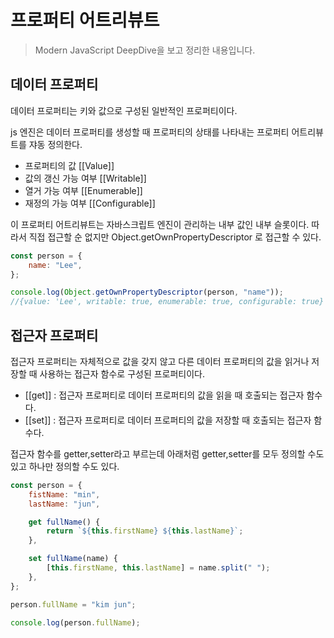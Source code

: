 # 프로퍼티 어트리뷰트

> Modern JavaScript DeepDive을 보고 정리한 내용입니다.

## 데이터 프로퍼티

데이터 프로퍼티는 키와 값으로 구성된 일반적인 프로퍼티이다.

js 엔진은 데이터 프로퍼티를 생성할 때 프로퍼티의 상태를 나타내는 프로퍼티 어트리뷰트를 쟈동 정의한다.

-   프로퍼티의 값 [[Value]]
-   값의 갱신 가능 여부 [[Writable]]
-   열거 가능 여부 [[Enumerable]]
-   재정의 가능 여부 [[Configurable]]

이 프로퍼티 어트리뷰트는 자바스크립트 엔진이 관리하는 내부 값인 내부 슬롯이다. 따라서 직접 접근할 순 없지만 Object.getOwnPropertyDescriptor 로 접근할 수 있다.

```js
const person = {
    name: "Lee",
};

console.log(Object.getOwnPropertyDescriptor(person, "name"));
//{value: 'Lee', writable: true, enumerable: true, configurable: true}
```

## 접근자 프로퍼티

접근자 프로퍼티는 자체적으로 값을 갖지 않고 다른 데이터 프로퍼티의 값을 읽거나 저장할 때 사용하는 접근자 함수로 구성된 프로퍼티이다.

-   [[get]] : 접근자 프로퍼티로 데이터 프로퍼티의 값을 읽을 때 호출되는 접근자 함수다.
-   [[set]] : 접근자 프로퍼티로 데이터 프로퍼티의 값을 저장할 때 호출되는 접근자 함수다.

접근자 함수를 getter,setter라고 부르는데 아래처럼 getter,setter를 모두 정의할 수도 있고 하나만 정의할 수도 있다.

```js
const person = {
    fistName: "min",
    lastName: "jun",

    get fullName() {
        return `${this.firstName} ${this.lastName}`;
    },

    set fullName(name) {
        [this.firstName, this.lastName] = name.split(" ");
    },
};

person.fullName = "kim jun";

console.log(person.fullName);
```
